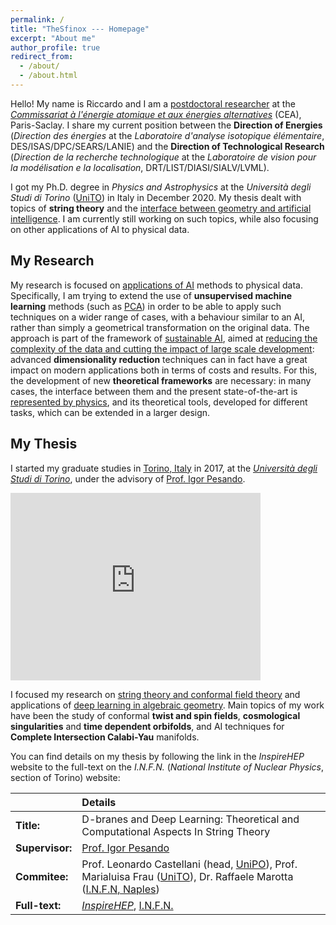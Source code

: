 ```yaml
---
permalink: /
title: "TheSfinox --- Homepage"
excerpt: "About me"
author_profile: true
redirect_from: 
  - /about/
  - /about.html
---
```


Hello!  My name is Riccardo and I am a <ins>postdoctoral researcher</ins> at the [*Commissariat &agrave; l'&eacute;nergie atomique et aux &eacute;nergies alternatives*](https://www.cea.fr) (CEA), Paris-Saclay. I share my current position between the **Direction of Energies** (*Direction des &eacute;nergies* at the *Laboratoire d'analyse isotopique &eacute;l&eacute;mentaire*, DES/ISAS/DPC/SEARS/LANIE) and the **Direction of Technological Research** (*Direction de la recherche technologique* at the *Laboratoire de vision pour la mod&eacute;lisation e la localisation*, DRT/LIST/DIASI/SIALV/LVML).

I got my Ph.D. degree in *Physics and Astrophysics* at the *Università degli Studi di Torino* ([UniTO](https://www.unito.it)) in Italy in December 2020. My thesis dealt with topics of **string theory** and the <ins>interface between geometry and artificial intelligence</ins>. I am currently still working on such topics, while also focusing on other applications of AI to physical data.

## My Research

My research is focused on <ins>applications of AI</ins> methods to physical data. Specifically, I am trying to extend the use of **unsupervised machine learning** methods (such as [PCA](https://en.wikipedia.org/wiki/Principal_component_analysis)) in order to be able to apply such techniques on a wider range of cases, with a behaviour similar to an AI, rather than simply a geometrical transformation on the original data. The approach is part of the framework of [sustainable AI](https://link.springer.com/article/10.1007/s43681-021-00043-6), aimed at <ins>reducing the complexity of the data and cutting the impact of large scale development</ins>: advanced **dimensionality reduction** techniques can in fact have a great impact on modern applications both in terms of costs and results. For this, the development of new **theoretical frameworks** are necessary: in many cases, the interface between them and the present state-of-the-art is <ins>represented by physics</ins>, and its theoretical tools, developed for different tasks, which can be extended in a larger design.

## My Thesis

I started my graduate studies in [Torino, Italy](https://goo.gl/maps/8AeAw5Wy7EmY2xHr7) in 2017, at the [*Università degli Studi di Torino*](https://www.unito.it), under the advisory of [Prof. Igor Pesando](https://scholar.google.it/citations?user=1E277GoAAAAJ).

<iframe src="https://www.google.com/maps/embed?pb=!1m18!1m12!1m3!1d2818.6634756938415!2d7.679276614843547!3d45.05205047909826!2m3!1f0!2f0!3f0!3m2!1i1024!2i768!4f13.1!3m3!1m2!1s0x47886d453bc40807%3A0xd846b2c4b4c0f714!2sVia%20Pietro%20Giuria%2C%201%2C%2010125%20Torino%20TO%2C%20Italia!5e0!3m2!1sit!2sfr!4v1619969397479!5m2!1sit!2sfr" width="400" height="300" style="border:0;" allowfullscreen="" loading="lazy"></iframe>

I focused my research on <ins>string theory and conformal field theory</ins> and applications of <ins>deep learning in algebraic geometry</ins>. Main topics of my work have been the study of conformal **twist and spin fields**, **cosmological singularities** and **time dependent orbifolds**, and AI techniques for **Complete Intersection Calabi-Yau** manifolds.

You can find details on my thesis by following the link in the *InspireHEP* website to the full-text on the *I.N.F.N.* (*National Institute of Nuclear Physics*, section of Torino) website:

|                 | Details                                                                                                                                                                                                                                                                                                   |
|:--------------- | :-------------------------------------------------------------------------------------------------------------------------------------------------------------------------------------------------------------------------------------------------------------------------------------------------------- |
| **Title:**      | D-branes and Deep Learning: Theoretical and Computational Aspects In String Theory                                                                                                                                                                                                                        |
| **Supervisor:** | [Prof. Igor Pesando](https://www.df.unito.it/persone/igor.pesando)                                                                                                                                                                                                                 |
| **Commitee:**   | Prof. Leonardo Castellani (head, [UniPO](https://upobook.uniupo.it/leonardo.castellani)), Prof. Marialuisa Frau ([UniTO](https://www.df.unito.it/persone/marialuisa.frau)), Dr. Raffaele Marotta ([I.N.F.N, Naples](https://web.infn.it/strings-napoli/index.php/en/people/raffaele-marotta)) |
| **Full-text:**  | [*InspireHEP*](https://inspirehep.net/literature/1845067), [I.N.F.N.](http://www.infn.it/thesis/thesis_dettaglio.php?tid=528942)                                                                                                                                                                             |
